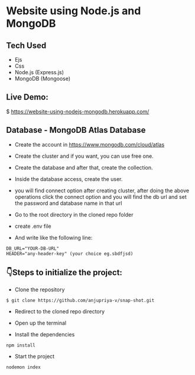 # Website using Node.js and MongoDB

## Tech Used

- Ejs
- Css
- Node.js (Express.js)
- MongoDB (Mongoose)

## Live Demo:
$ https://website-using-nodejs-mongodb.herokuapp.com/

## Database - MongoDB Atlas Database

- Create the account in https://www.mongodb.com/cloud/atlas

- Create the cluster and if you want, you can use free one.

- Create the database and after that, create the collection.

- Inside the database access, create the user.

- you will find connect option after creating cluster, after doing the above operations click the connect option and you will find the db url and set the password and database name in that url

- Go to the root directory in the cloned repo folder

- create .env file

- And write like the following line:

```
DB_URL="YOUR-DB-URL"
HEADER="any-header-key" (your choice eg.sbdfjsd)
``` 

## :point_down:Steps to initialize the project:

- Clone the repository
```
$ git clone https://github.com/anjupriya-v/snap-shot.git
```
- Redirect to the cloned repo directory

- Open up the terminal 

- Install the dependencies
```
npm install
``` 
- Start the project 
```
nodemon index
```
